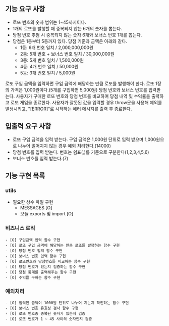 ## 기능 요구 사항

- 로또 번호의 숫자 범위는 1~45까지이다.
- 1개의 로또를 발행할 때 중복되지 않는 6개의 숫자를 뽑는다.
- 당첨 번호 추첨 시 중복되지 않는 숫자 6개와 보너스 번호 1개를 뽑는다.
- 당첨은 1등부터 5등까지 있다. 당첨 기준과 금액은 아래와 같다.
  - 1등: 6개 번호 일치 / 2,000,000,000원
  - 2등: 5개 번호 + 보너스 번호 일치 / 30,000,000원
  - 3등: 5개 번호 일치 / 1,500,000원
  - 4등: 4개 번호 일치 / 50,000원
  - 5등: 3개 번호 일치 / 5,000원

로또 구입 금액을 입력하면 구입 금액에 해당하는 만큼 로또를 발행해야 한다.
로또 1장의 가격은 1,000원이다.(5개를 구입하면 5,000원)
당첨 번호와 보너스 번호를 입력받는다.
사용자가 구매한 로또 번호와 당첨 번호를 비교하여 당첨 내역 및 수익률을 출력하고 로또 게임을 종료한다.
사용자가 잘못된 값을 입력할 경우 throw문을 사용해 예외를 발생시키고, "[ERROR]"로 시작하는 에러 메시지를 출력 후 종료한다.

## 입출력 요구 사항

- 로또 구입 금액을 입력 받는다. 구입 금액은 1,000원 단위로 입력 받으며 1,000원으로 나누어 떨어지지 않는 경우 예외 처리한다.(14000)
- 당첨 번호를 입력 받는다. 번호는 쉼표(,)를 기준으로 구분한다(1,2,3,4,5,6)
- 보너스 번호를 입력 받는다.(7)

## 기능 구현 목록

### utils

- 필요한 상수 파일 구현
  - MESSAGES [O]
  - 모듈 exports 및 import [O]

### 비즈니스 로직

    - [O] 구입금액 입력 함수 구현
    - [O] 로또 구입 금액에 해당하는 만큼 로또를 발행하는 함수 구현
    - [O] 당첨 번호 입력 함수 구현
    - [O] 보너스 번호 입력 함수 구현
    - [O] 로또번호와 당첨번호를 비교하는 함수 구현
    - [O] 당첨 번호가 있는지 검증하는 함수 구현
    - [O] 당첨 통계를 출력해주는 함수 구현
    - [O] 수익률 구하는 함수 구현

### 예외처리

    - [O] 입력된 금액이 1000원 단위로 나누어 지는지 확인하는 함수 구현
    - [O] 보너스 번호 유효성 검사 함수 구현
    - [O] 로또 번호중 중복된 숫자가 있는지 검증
    - [O] 로또 번호가 1 ~ 45 사이의 숫자인지 검증
